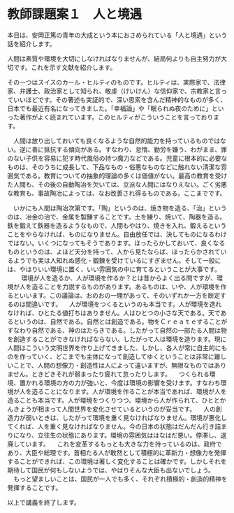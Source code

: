 # 教師課題案１　人と境遇

本日は、安岡正篤の青年の大成という本におさめられている「人と境遇」という話を紹介します。

人間は素質や環境を大切にしなければなりませんが、結局何よりも自主努力が大切です。これを示す文献を紹介します。

その一つはスイスのカール・ヒルティのものです。ヒルティは、実際家で、法律家、弁護士、政治家として知られ、敬虔（けいけん）な信仰家で、宗教家と言っていいほどです。その著述も実証的で、深い思索を含んだ精神的なものが多く、日本でも最近有名になってきました。「幸福論」や「眠られぬ夜のために」といった著作がよく読まれています。このヒルティがこういうことを言っております。

　人間は放り出しておいても良くなるような自然的能力を持っているものではない。逆に善に抵抗する傾向がある。すなわり、怠惰、勤労を嫌う、わがまま、罪のない子供を容易に犯す時代風俗の持つ魔力などである。児童に根本的に必要なものは、そのうちに成長して、下品なもの・俗悪なものなどに触れない清潔な雰囲気である。教育についての抽象的理論の多くは価値がない。最高の教育を受けた人間も、その後の自動陶冶を欠いては、立派な人間にはなりえない。ごく劣悪な教育も、事故陶冶によっては、なお改善され得るものである。ここまでです。

　いかにも人間は陶冶次第です。「陶」というのは、焼き物を造る、「治」というのは、冶金の治で、金属を製錬することです。土を練り、焼いて、陶器を造る。鉄を鍛えて鉄器を造るようなもので、人間もやはり、焼きを入れ、鍛えるということをやらなければ、ものになりません。自由放任では、決してものになるわけではない。いくつになってもそうであります。ほったらかしておいて、良くなるものというのは、よほど天分を持って、人から見たならば、ほったらかされているようでも実は人知れぬ感化・鍛錬を受けているにすぎません。そして一般には、やはりいい環境に置く、いい雰囲気の中に育てるということが大事です。
　
　環境が人を造るか、人が環境を作るか？とは昔からよく出る問ですが、環境が人を造ることを力説するものがあります。あるものは、いや、人が環境を作るといいます。この議論は、おのおの一理があって、そのいずれか一方を断定するのは間違いです。
　人が環境をつくるというのも本当です。人が環境を造れなければ、ひとたる値打ちはありません。人はひとつの小さな天である。天であるというのは、自然である。自然とは創造である。物をＣｒｅａｔｅすることがすなわり自然である、神のはたらきである。したがって自然の一部たる人間は物を創造することができなければならない。したがって人は環境を造ります。現に人間はこういう文明世界を作り上げてきました、しかし、各人が常に自主的にものを作っていく、どこまでも主体になって創造してゆくということは非常に難しいことで、人間の想像力・創造性は人によって違いますが、無限なものではありません。ときどきそれが弱まったり疲れて怠ったりします。
　つくられる環境、置かれる環境の方の力が強いと、今度は環境の影響を受けます。すなわち環境が人を造ることになります。人が環境を作ることが本当であれば、環境が人を造ることも本当です。人が環境をつくりつつ、環境から人が作られて、ひととかんきょうが相まって人間世界を変化させているというのが妥当です。
　人の創造力が弱いときは、したがって環境を重く見なければなりません。環境が悪化してくれば、人を重く見なければなりません。今の日本の状態はだんだん行き詰まりになり、立往生の状態にあります。環境の雰囲気ははなはだ悪い。停滞し、退廃しています。
　これを変革するもっとも大きな力を持っているのは、政府であり、大臣や総理です。首相たる人が敢然として積極的に革新力・想像力を発揮することができれば、この環境は著しく変化することは確かです。しかしそれを期待して国民が何もしないようでは、やはりそんな大臣も出ないでしょう。
　もっと望ましいことは、国民が一人でも多く、それぞれ積極的・創造的精神を発揮することです。

以上で講義を終了します。

